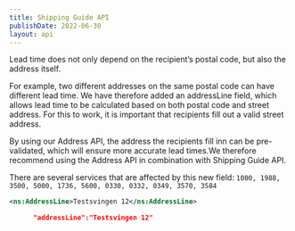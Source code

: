 ```yaml
---
title: Shipping Guide API
publishDate: 2022-06-30
layout: api
---
```


Lead time does not only depend on the recipient’s postal code, but also the address itself.

For example, two different addresses on the same postal code can have different lead time. 
We have therefore added an addressLine field, which allows lead time to be calculated based on both postal code and street address. For this to work, it is important that recipients fill out a valid street address. 
      
By using our Address API, the address the recipients fill inn can be pre-validated, which will ensure more accurate lead times.We therefore recommend using the Address API in combination with Shipping Guide API. 

There are several services that are affected by this new field: ```1000, 1988, 3500, 5000, 1736, 5600, 0330, 0332, 0349, 3570, 3584```
```xml
<ns:AddressLine>Testsvingen 12</ns:AddressLine>
```
```json
      "addressLine":"Testsvingen 12"
```

